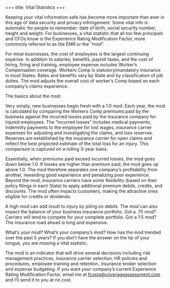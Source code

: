 +++
title: Vital Statistics
+++

Keeping your vital information safe has become more important than ever in this age of data security and privacy infringement. Some vital info is automatic for people to remember: date of birth, social security number, height and weight. For businesses, a vital statistic that all too few principals and CFOs know is the Experience Rating Modification Factor, more commonly referred to as the EMR or the “mod”.

For most businesses, the cost of employees is the largest continuing expense. In addition to salaries, benefits, payroll taxes, and the cost of hiring, firing and training, employee expense includes Worker’s Compensation coverage. Workers Comp is statutory/mandatory insurance in most States. Rates and benefits vary by State and by classification of job duties. The mod adjusts the overall cost of worker’s Comp based on each company’s claims experience.

The basics about the mod:

Very simply, new businesses begin fresh with a 1.0 mod. Each year, the mod is calculated by comparing the Workers Comp premiums paid by the business against the incurred losses paid by the insurance company for injured employees. The “incurred losses” includes medical payments, indemnity payments to the employee for lost wages, insurance carrier expenses for adjusting and investigating the claims, and loss reserves. Reserves are established by the insurance carrier for open claims and reflect the best projected estimate of the total loss for an injury. This comparison is captured on a rolling 3-year basis.

Essentially, when premiums paid exceed incurred losses, the mod goes down below 1.0. If losses are higher than premium paid, the mod goes up above 1.0. The mod therefore separates one company’s profitability from another, rewarding good experience and penalizing poor experience. Beyond the mod, insurance carriers have some flexibility (based on their policy filings in each State) to apply additional premium debits, credits, and discounts. The mod often impacts customers, making the attractive ones eligible for credits or dividends.

A high mod can add insult to injury by piling on debits. The mod can also impact the balance of your business insurance portfolio. Got a .75 mod? Carriers will tend to compete for your complete portfolio. Got a 1.5 mod? The insurance road ahead is long and expensive.

What’s your mod? What’s your company’s mod? How has the mod trended over the past 5 years? If you don’t have the answer on the tip of your tongue, you are missing a vital statistic.

The mod is an indicator that will drive several decisions including risk management practices, insurance carrier selection, HR policies and procedures, employee training and retention, insurance broker selection and expense budgeting. If you want your company’s current Experience Rating Modification Factor, email me at fcosta@coverageassessment.com and I’ll send it to you at no cost.
